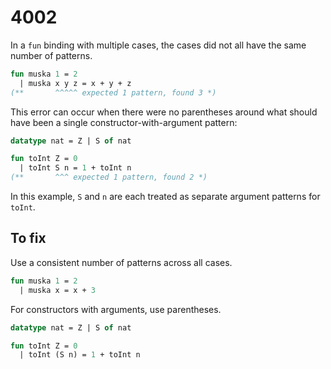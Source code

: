 # 4002

In a `fun` binding with multiple cases, the cases did not all have the same number of patterns.

```sml
fun muska 1 = 2
  | muska x y z = x + y + z
(**       ^^^^^ expected 1 pattern, found 3 *)
```

This error can occur when there were no parentheses around what should have been a single constructor-with-argument pattern:

```sml
datatype nat = Z | S of nat

fun toInt Z = 0
  | toInt S n = 1 + toInt n
(**       ^^^ expected 1 pattern, found 2 *)
```

In this example, `S` and `n` are each treated as separate argument patterns for `toInt`.

## To fix

Use a consistent number of patterns across all cases.

```sml
fun muska 1 = 2
  | muska x = x + 3
```

For constructors with arguments, use parentheses.

```sml
datatype nat = Z | S of nat

fun toInt Z = 0
  | toInt (S n) = 1 + toInt n
```
